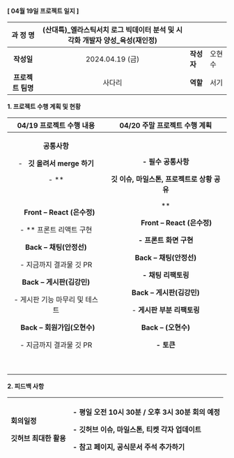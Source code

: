﻿**[ 04월 19일 프로젝트 일지 ]** 

|**과 정 명**|(산대특)\_엘라스틱서치 로그 빅데이터 분석 및 시각화 개발자 양성\_육성(재인정)|||
| :-: | :-: | :- | :- |
|**작성일**|2024\.04.19 (금)|**작성자**|오현수|
|**프로젝트 팀명**|사다리|**역할**|서기|

<a name="_heading=h.gjdgxs"></a>**1. 프로젝트 수행 계획 및 현황**

|**04/19 프로젝트 수행 내용**|**04/20 주말 프로젝트 수행 계획**|
| :-: | :-: |
|<p></p><p>**공통사항** </p><p>- ` `**깃 올려서 merge  하기**</p><p>- ** </p><p>&emsp;</p><p>&emsp;**Front – React (은수정)**</p><p>- ** 프론트 리액트 구현 </p><p></p><p>**Back – 채팅(안정선)** </p><p>- 지금까지 결과물 깃 PR</p><p></p><p>**Back – 게시판(김강민)**</p><p>- 게시판 기능 마무리 및 테스트 </p><p></p><p>` `**Back – 회원가입(오현수)**</p><p>- 지금까지 결과물  깃 PR</p><p>&emsp;</p>|<p></p><p>**- 필수 공통사항** </p><p>**깃 이슈, 마일스톤, 프로젝트로 상황 공유**</p><p>**  </p><p></p><p>`      `**Front – React (은수정)**</p><p>**- 프론트 화면 구현**</p><p></p><p>**Back – 채팅(안정선)** </p><p>**- 채팅 리팩토링**</p><p></p><p>**Back – 게시판(김강민)**</p><p>- **게시판 부분 리팩토링** </p><p></p><p>**Back – (오현수)**</p><p>**- 토큰**</p>|

**2. 피드백 사항**

|<p>**회의일정**</p><p>**깃허브 최대한 활용**</p>|<p>**- 평일  오전 10시 30분 / 오후 3시 30분 회의 예정**</p><p>**- 깃허브 이슈, 마일스톤, 티켓 각자 업데이트** </p><p>**- 참고 페이지, 공식문서 주석 추가하기**</p>|
| :- | :- |

